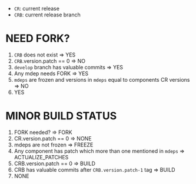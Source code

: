 - `CR`: current release
- `CRB`: current release branch



# NEED FORK?

1) `CRB` does not exist => YES
2) `CRB`.version.patch == 0 => NO
3) `develop` branch has valuable commits => YES
4) Any mdep needs FORK => YES
5) `mdeps` are  frozen and versions in `mdeps` equal to components CR versions => NO
6) YES

# MINOR BUILD STATUS

1) FORK needed? => FORK
2) CR.version.patch == 0 => NONE
3) mdeps are not frozen => FREEZE
4) Any component has patch which more than one mentioned in `mdeps` => ACTUALIZE_PATCHES
5) CRB.version.patch == 0 => BUILD
6) CRB has valuable commits after `CRB.version.patch-1` tag => BUILD
7) NONE

